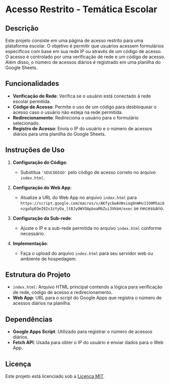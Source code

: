 # Acesso Restrito - Temática Escolar

## Descrição

Este projeto consiste em uma página de acesso restrito para uma plataforma escolar. O objetivo é permitir que usuários acessem formulários específicos com base em sua rede IP ou através de um código de acesso. O acesso é controlado por uma verificação de rede e um código de acesso. Além disso, o número de acessos diários é registrado em uma planilha do Google Sheets.

## Funcionalidades

- **Verificação de Rede**: Verifica se o usuário está conectado à rede escolar permitida.
- **Código de Acesso**: Permite o uso de um código para desbloquear o acesso caso o usuário não esteja na rede permitida.
- **Redirecionamento**: Redireciona o usuário para o formulário selecionado.
- **Registro de Acesso**: Envia o IP do usuário e o número de acessos diários para uma planilha do Google Sheets.

## Instruções de Uso

1. **Configuração do Código**:
    - Substitua `'SEUCODIGO'` pelo código de acesso correto no arquivo `index.html`.

2. **Configuração do Web App**:
    - Atualize a URL do Web App no arquivo `index.html` para `https://script.google.com/macros/s/AKfycbwAVWsiag9nWHv1IO0M5ai6nzga5pEOeI02x3zYyOa_ltBJyOWYOApboaMbZui3VkbH/exec` se necessário.

3. **Configuração da Sub-rede**:
    - Ajuste o IP e a sub-rede permitida no arquivo `index.html` conforme necessário.

4. **Implementação**:
    - Faça o upload do arquivo `index.html` para seu servidor web ou ambiente de hospedagem.

## Estrutura do Projeto

- `index.html`: Arquivo HTML principal contendo a lógica para verificação de rede, código de acesso e redirecionamento.
- **Web App**: URL para o script do Google Apps que registra o número de acessos diários na planilha.

## Dependências

- **Google Apps Script**: Utilizado para registrar o número de acessos diários.
- **Fetch API**: Usada para obter o IP do usuário e enviar dados para o Web App.

## Licença

Este projeto está licenciado sob a [Licença MIT](https://opensource.org/licenses/MIT).

